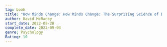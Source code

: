 ```yaml
---
tag: book
title: "How Minds Change: How Minds Change: The Surprising Science of Belief, Opinion, and Persuasion"
author: David McRaney
start_date: 2022-08-28
complete_date: 2022-09-04
genre: Psychology
Rating: 10
---
```


